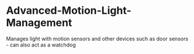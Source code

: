 # Advanced-Motion-Light-Management
Manages light with motion sensors and other devices such as door sensors - can also act as a watchdog

